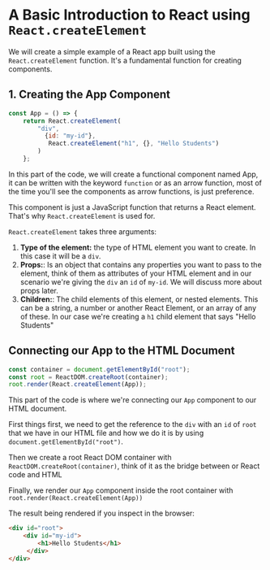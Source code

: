 # A Basic Introduction to React using `React.createElement`

We will create a simple example of a React app built using the `React.createElement` function. It's a fundamental function for creating components.


## 1. Creating the App Component

```js
const App = () => {
    return React.createElement(
        "div",
          {id: "my-id"},
           React.createElement("h1", {}, "Hello Students")
        )
    };
```

In this part of the code, we will create a functional component named App, it can be written with the keyword `function` or as an arrow function, most of the time you'll see the components as arrow functions, is just preference.

This component is just a JavaScript function that returns a React element. That's why `React.createElement` is used for.

`React.createElement` takes three arguments:

1. **Type of the element:** the type of HTML element you want to create. In this case it will be a `div`.
2. **Props:**: Is an object that contains any properties you want to pass to the element, think of them as attributes of your HTML element and in our scenario we're giving the `div` an `id` of `my-id`. We will discuss more about props later.
3. **Children:**: The child elements of this element, or nested elements. This can be a string, a number or another React Element, or an array of any of these. In our case we're creating a `h1` child element that says "Hello Students"

## Connecting our App to the HTML Document

```js
const container = document.getElementById("root");
const root = ReactDOM.createRoot(container);
root.render(React.createElement(App));
```

This part of the code is where we're connecting our `App` component to our HTML document.

First things first, we need to get the reference to the `div` with an `id` of `root` that we have in our HTML file and how we do it is by using `document.getElementById("root")`.

Then we create a root React DOM container with `ReactDOM.createRoot(container)`, think of it as the bridge between or React code and HTML

Finally, we render our `App` component inside the root container with `root.render(React.createElement(App))`

The result being rendered if you inspect in the browser:

```html
<div id="root">
    <div id="my-id">
        <h1>Hello Students</h1>
     </div>   
</div>
```